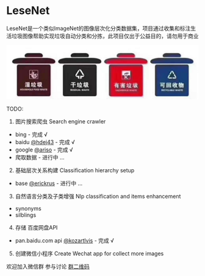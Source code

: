 # LeseNet

LeseNet是一个类似ImageNet的图像层次化分类数据集，项目通过收集和标注生活垃圾图像帮助实现垃圾自动分类和分拣，此项目仅出于公益目的，请勿用于商业

![](https://raw.githubusercontent.com/Erickrus/LeseNet/master/misc/img/trashbin.jpg )


TODO:

1. 图片搜索爬虫 Search engine crawler
 - bing - 完成 √
 - baidu [@hdej43](https://github.com/hdej43) - 完成 √
 - google [@ariso](https://github.com/arisosoftware) - 完成 √
 - 爬取数据 - 进行中 ...
2. 基础层次关系构建 Classification hierarchy setup
 - base [@erickrus](https://github.com/erickrus) - 进行中 ...
3. 自然语言分类及子类增强 Nlp classification and items enhancement 
 - synonyms
 - silblings
4. 存储 百度网盘API
 - pan.baidu.com api [@kozartlvis](https://github.com/Kozartlvis) - 完成 √
5. 创建微信小程序 Create Wechat app for collect more images


欢迎加入微信群 参与讨论
[群二维码](https://raw.githubusercontent.com/Erickrus/LeseNet/master/misc/img/3DB61583-D958-4AA3-9A25-CDEAA066B577.jpeg )
